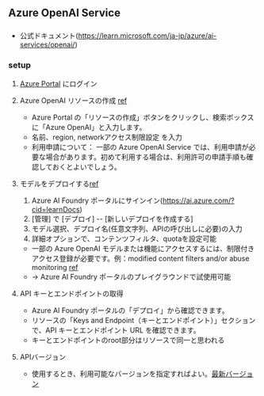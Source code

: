## Azure OpenAI Service

###
* 公式ドキュメント(https://learn.microsoft.com/ja-jp/azure/ai-services/openai/)

### setup
1. [Azure Portal](https://portal.azure.com/#home) にログイン

1. Azure OpenAI リソースの作成 [ref](https://learn.microsoft.com/ja-jp/azure/ai-services/openai/how-to/create-resource?pivots=web-portal)
    * Azure Portal の「リソースの作成」ボタンをクリックし、検索ボックスに「Azure OpenAI」と入力します。
    * 名前、region, networkアクセス制限設定 を入力
    * 利用申請について： 一部の Azure OpenAI Service では、利用申請が必要な場合があります。初めて利用する場合は、利用許可の申請手順も確認しておくとよいでしょう。

1. モデルをデプロイする[ref](https://learn.microsoft.com/ja-jp/azure/ai-services/openai/how-to/create-resource?pivots=web-portal)
    1. Azure AI Foundry ポータルにサインイン(https://ai.azure.com/?cid=learnDocs)
    1. [管理] で [デプロイ]  -- [新しいデプロイを作成する]
    1. モデル選択、デプロイ名(任意文字列、APIの呼び出しに必要)の入力
    1. 詳細オプションで、コンテンツフィルタ、quotaを設定可能
    * 一部の Azure OpenAI モデルまたは機能にアクセスするには、制限付きアクセス登録が必要です。例：modified content filters and/or abuse monitoring
    [ref](https://learn.microsoft.com/ja-jp/legal/cognitive-services/openai/limited-access)
    * -> Azure AI Foundry ポータルのプレイグラウンドで試使用可能

1. API キーとエンドポイントの取得
    * Azure AI Foundry ポータルの「デプロイ」から確認できます。
    * リソースの「Keys and Endpoint（キーとエンドポイント）」セクションで、API キーとエンドポイント URL を確認できます。
    * キーとエンドポイントのroot部分はリソースで同一と思われる

1. APIバージョン
    * 使用するとき、利用可能なバージョンを指定すればよい。[最新バージョン](https://learn.microsoft.com/ja-jp/azure/ai-services/openai/api-version-lifecycle?tabs=key#updating-api-versions)
